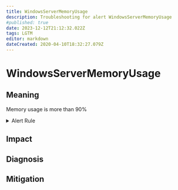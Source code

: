 ```yaml
---
title: WindowsServerMemoryUsage
description: Troubleshooting for alert WindowsServerMemoryUsage
#published: true
date: 2023-12-12T21:12:32.022Z
tags: LGTM
editor: markdown
dateCreated: 2020-04-10T18:32:27.079Z
---
```


# WindowsServerMemoryUsage

## Meaning
[//]: # "Short paragraph that explains what the alert means"
Memory usage is more than 90%

<details>
  <summary>Alert Rule</summary>

  ```yaml
alert: WindowsServerMemoryUsage
expr: 100 - ((windows_os_physical_memory_free_bytes / windows_cs_physical_memory_bytes) * 100) > 90
for: 2m
labels:
    severity: warning
annotations:
    summary: Windows Server memory Usage (instance {{ $labels.instance }})
    description: |-
        Memory usage is more than 90%
          VALUE = {{ $value }}
          LABELS = {{ $labels }}
    runbook: https://github.com/srerun/prometheus-alerts/content/runbooks/WindowsServerMemoryUsage

  ```
</details>


## Impact
[//]: # "What could / will happen if the alert is not addressed"



## Diagnosis
[//]: # "Steps to take to identify the cause of the problem"



## Mitigation
[//]: # "The steps necessary to resolve the alert"
